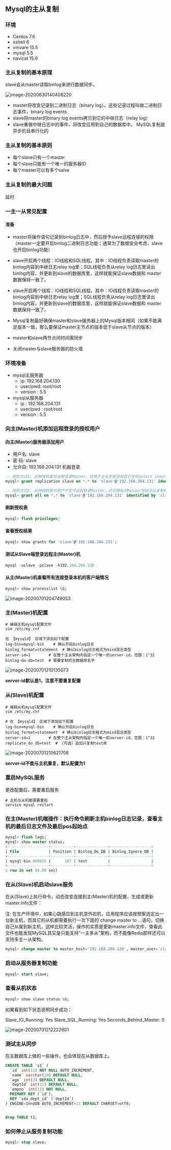## Mysql的主从复制

### 环境

- Centos 7.6
- xshell 6
- vmvare 15.5
- mysql 5.5
- navicat 15.9



### 主从复制的基本原理

slave会从master读取binlog来进行数据同步。

![image-20200630140408220](images/image-20200630140408220.png)

- master将改变记录到二进制日志（binary log）。这些记录过程叫做二进制日志事件，binary log events
- slave将master的binary log events拷贝到它的中继日志（relay log）
- slave重做中继日志中的事件，将改变应用到自己的数据库中。 MySQL复制是异步的且串行化的



### 主从复制的基本原则

- 每个slave只有一个master
- 每个slave只能有一个唯一的服务器ID
- 每个master可以有多个salve





### 主从复制的最大问题

延时



### 一主一从常见配置



#### 准备

- master将操作语句记录到binlog日志中，然后授予slave远程连接的权限（master一定要开启binlog二进制日志功能；通常为了数据安全考虑，slave也开启binlog功能）

- slave开启两个线程：IO线程和SQL线程。其中：IO线程负责读取master的binlog内容到中继日志relay log里；SQL线程负责从relay log日志里读出binlog内容，并更新到slave的数据库里，这样就能保证slave数据和 master数据保持一致了。
- slave开启两个线程：IO线程和SQL线程。其中：IO线程负责读取master的binlog内容到中继日志relay log里；SQL线程负责从relay log日志里读出binlog内容，并更新到slave的数据库里，这样就能保证slave数据和 master数据保持一致了。
- Mysql复制最好确保master和slave服务器上的Mysql版本相同（如果不能满足版本一致，那么要保证master主节点的版本低于slave从节点的版本）
- master和slave两节点间时间需同步
- 关闭master与slave服务器的防火墙





### 环境准备

- mysql主服务器
  - ip: 192.168.204.130
  - user/pwd: root/root
  - version : 5.5  
- mysql从服务器
  - ip : 192.168.204.131
  - user/pwd : root/root
  - version : 5.5



### 向主(Master)机添加远程登录的授权用户



#### 向主(Master)服务器添加用户

- 用户名: slave
- 密  码: slave
- 允许自: 192.168.204.131 机器登录

```sql
-- 授权方式1: 此种授权是可远程登录Master，仅用于主从复制没有其它任何select insert update等权限【推荐】
mysql> grant replication slave on *.* to 'slave'@'192.168.204.131' identified by 'slave';

-- 授权方式2: 此种授权是对用户不但可远程登录Master，还可拥有对Master包括主从复制的其它所有select insert update等权限【不推荐】
mysql> grant all on *.* to 'slave'@'192.168.204.131' identified by 'slave';
```



#### 刷新授权表

```sql
mysql> flush privileges;
```



#### 查看授权结果

```sql
mysql> show grants for 'slave'@'192.168.204.131';
```



#### 测试从Slave端登录远程主(Master)机

```sql
mysql -uslave -pslave -h192.168.204.130
```



#### 从主(Master)机查看所有连接登录本机的客户端情况

```sql
mysql> show processlist \G;
```

![image-20200701204749053](images/image-20200701204749053.png)





### 主(Master)机配置

```shell
# 编辑主机mysql配置文件
vim /etc/my.cnf

在 【mysqld】 区域下添加如下配置
log-bin=mysql-bin    # 确认开启binlog日志
binlog_format=statement  # 确认binlog日志格式为mixd混合类型
server-id=1        # 在整个主从架构内指定一个唯一的server-id，范围：1^32
binlog-do-db=test  # 需要复制的主数据库名字
```

![image-20200701210135073](images/image-20200701210135073.png)

**server-id默认是1，注意不要重复配置**



### 从(Slave)机配置

```shell
# 编辑从机mysql配置文件
vim /etc/my.cnf

# 在 【mysqld】 区域下添加如下配置
log-bin=mysql-bin    # 确认开启binlog日志
binlog_format=statement  # 确认binlog日志格式为mixd混合类型
server-id=1        # 在整个主从架构内指定一个唯一的server-id，范围：1^32
replicate_do_db=test  # （可选）追加只复制test库
```

![image-20200701210621708](images/image-20200701210621708.png)

**server-id不能与主机重复，默认配置为1**



### 重启MySQL服务

更改配置后，需要重启服务

```shell
# 主机与从机都需要重启
service mysql restart
```



### 在主(Master)机端操作：执行命令刷新主机binlog日志记录，查看主机的最后日志文件及最后pos起始点

```sql
mysql> flush logs;
mysql> show master status;
+------------------+----------+--------------+------------------+
| File             | Position | Binlog_Do_DB | Binlog_Ignore_DB |
+------------------+----------+--------------+------------------+
| mysql-bin.000015 |      107 | test         |                  |
+------------------+----------+--------------+------------------+
1 row in set (0.00 sec)
```



### 在从(Slave)机启动slave服务

在从(Slave)上执行命令，动态改变连接到主(Master)机的配置，生成或更新master.info文件：

注: 在生产环境中，如果心跳感应到主机意外宕机，应用程序应该按预案选定出一台新主机，而其它的从机都需要执行一次下面的 change master to ...语句，切换自己从属到新主机，这样比较灵活，操作的实质是更新master.info文件，查看此文件也能发现MySQL其实是只能支持“一主多从”架构，而不能像Redis那样还可以支持多主一从架构。

```sql
mysql> change master to master_host='192.168.204.130', master_user='slave', master_password='slave', MASTER_LOG_FILE='mysql-bin.000015', MASTER_LOG_POS=107;
```



### 启动从服务器复制功能

```sql
mysql> start slave;
```



### 查看从机状态

```sql
mysql> show slave status \G;
```

如果看到如下状态说明同步成功：

Slave_IO_Running: Yes
Slave_SQL_Running: Yes
Seconds_Behind_Master: 0

![image-20200701212222601](images/image-20200701212222601.png)



### 测试主从同步

在主数据库上做的一些操作，也会体现在从数据库上。

```sql
CREATE TABLE `s1` (
  `id` int(11) NOT NULL AUTO_INCREMENT,
  `name` varchar(20) DEFAULT NULL,
  `age` int(3) DEFAULT NULL,
  `deptId` int(11) DEFAULT NULL,
  `empno` int(11) NOT NULL,
  PRIMARY KEY (`id`),
  KEY `idx_dept_id` (`deptId`)
) ENGINE=InnoDB AUTO_INCREMENT=11 DEFAULT CHARSET=utf8;


drop TABLE t1;
```



### 如何停止从服务复制功能

```sql
mysql> stop slave;
```

